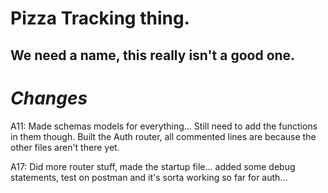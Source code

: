 # Pizza Tracking thing.

## We need a name, this really isn't a good one.

# *Changes*

A11:
    Made schemas models for everything... Still need to add the functions in them though.
    Built the Auth router, all commented lines are because the other files aren't there yet.

A17:
    Did more router stuff, made the startup file... added some debug statements, test on postman and it's sorta working so far for auth...